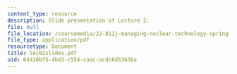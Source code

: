 ```yaml
---
content_type: resource
description: Slide presentation of Lecture 2.
file: null
file_location: /coursemedia/22-812j-managing-nuclear-technology-spring-2004/64416bf54bd3c554caacacdc6d3363ba_lec02slides.pdf
file_type: application/pdf
resourcetype: Document
title: lec02slides.pdf
uid: 64416bf5-4bd3-c554-caac-acdc6d3363ba
---
```

